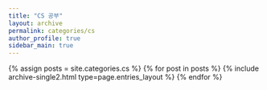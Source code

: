 ```yaml
---
title: "CS 공부"
layout: archive
permalink: categories/cs
author_profile: true
sidebar_main: true
---
```



{% assign posts = site.categories.cs %}
{% for post in posts %} {% include archive-single2.html type=page.entries_layout %} {% endfor %}
